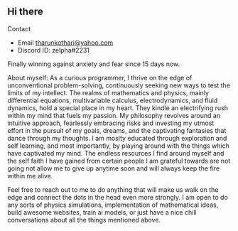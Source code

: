 ## Hi there

Contact
* Email tharunkothari@yahoo.com
* Discord ID: zelpha#2231

Finally winning against anxiety and fear since 15 days now.

About myself:
As a curious programmer, I thrive on the edge of unconventional problem-solving, continuously seeking new ways to test the limits of my intellect. The realms of mathematics and physics, mainly differential equations, multivariable calculus, electrodynamics, and fluid dynamics, hold a special place in my heart. They kindle an electrifying rush within my mind that fuels my passion. My philosophy revolves around an intuitive approach, fearlessly embracing risks and investing my utmost effort in the pursuit of my goals, dreams, and the captivating fantasies that dance through my thoughts. I am moslty educated through exploration and self learning, and most importantly, by playing around with the things which have captivated my mind. The endless resources I find around myself and the self faith I have gained from certain people I am grateful towards are not going not allow me to give up anytime soon and will always keep the fire within me alive.

Feel free to reach out to me to do anything that will make us walk on the edge and connect the dots in the head even more strongly. I am open to do any sorts of physics simulations, implementation of mathematical ideas, build awesome websites, train ai models, or just have a nice chill conversations about all the things mentioned above. 